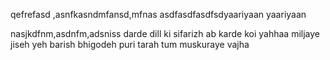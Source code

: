 qefrefasd
,asnfkasndmfansd,mfnas
asdfasdfasdfsdyaariyaan yaariyaan

nasjkdfnm,asdnfm,adsniss darde dill ki sifarizh
ab karde koi yahhaa
miljaye jiseh yeh barish
bhigodeh puri tarah
tum muskuraye vajha
